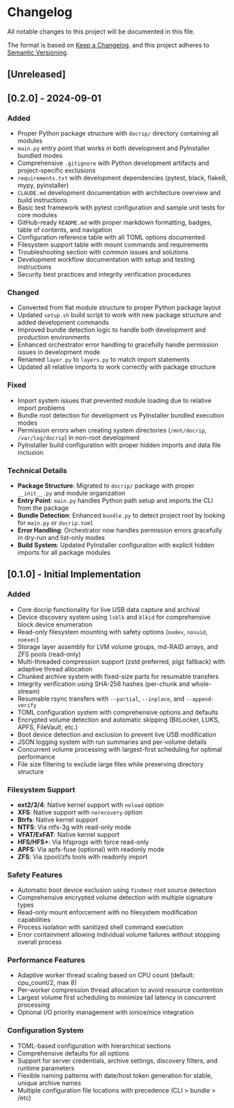 # Changelog

All notable changes to this project will be documented in this file.

The format is based on [Keep a Changelog](https://keepachangelog.com/en/1.0.0/),
and this project adheres to [Semantic Versioning](https://semver.org/spec/v2.0.0.html).

## [Unreleased]

## [0.2.0] - 2024-09-01

### Added
- Proper Python package structure with `docrip/` directory containing all modules
- `main.py` entry point that works in both development and PyInstaller bundled modes
- Comprehensive `.gitignore` with Python development artifacts and project-specific exclusions
- `requirements.txt` with development dependencies (pytest, black, flake8, mypy, pyinstaller)
- `CLAUDE.md` development documentation with architecture overview and build instructions
- Basic test framework with pytest configuration and sample unit tests for core modules
- GitHub-ready `README.md` with proper markdown formatting, badges, table of contents, and navigation
- Configuration reference table with all TOML options documented
- Filesystem support table with mount commands and requirements
- Troubleshooting section with common issues and solutions
- Development workflow documentation with setup and testing instructions
- Security best practices and integrity verification procedures

### Changed
- Converted from flat module structure to proper Python package layout
- Updated `setup.sh` build script to work with new package structure and added development commands
- Improved bundle detection logic to handle both development and production environments
- Enhanced orchestrator error handling to gracefully handle permission issues in development mode
- Renamed `layer.py` to `layers.py` to match import statements
- Updated all relative imports to work correctly with package structure

### Fixed
- Import system issues that prevented module loading due to relative import problems
- Bundle root detection for development vs PyInstaller bundled execution modes  
- Permission errors when creating system directories (`/mnt/docrip`, `/var/log/docrip`) in non-root development
- PyInstaller build configuration with proper hidden imports and data file inclusion

### Technical Details
- **Package Structure**: Migrated to `docrip/` package with proper `__init__.py` and module organization
- **Entry Point**: `main.py` handles Python path setup and imports the CLI from the package
- **Bundle Detection**: Enhanced `bundle.py` to detect project root by looking for `main.py` or `docrip.toml`
- **Error Handling**: Orchestrator now handles permission errors gracefully in dry-run and list-only modes
- **Build System**: Updated PyInstaller configuration with explicit hidden imports for all package modules

## [0.1.0] - Initial Implementation

### Added
- Core docrip functionality for live USB data capture and archival
- Device discovery system using `lsblk` and `blkid` for comprehensive block device enumeration
- Read-only filesystem mounting with safety options (`nodev`, `nosuid`, `noexec`)
- Storage layer assembly for LVM volume groups, md-RAID arrays, and ZFS pools (read-only)
- Multi-threaded compression support (zstd preferred, pigz fallback) with adaptive thread allocation
- Chunked archive system with fixed-size parts for resumable transfers
- Integrity verification using SHA-256 hashes (per-chunk and whole-stream)
- Resumable rsync transfers with `--partial`, `--inplace`, and `--append-verify`
- TOML configuration system with comprehensive options and defaults
- Encrypted volume detection and automatic skipping (BitLocker, LUKS, APFS, FileVault, etc.)
- Boot device detection and exclusion to prevent live USB modification
- JSON logging system with run summaries and per-volume details
- Concurrent volume processing with largest-first scheduling for optimal performance
- File size filtering to exclude large files while preserving directory structure

### Filesystem Support
- **ext2/3/4**: Native kernel support with `noload` option
- **XFS**: Native support with `norecovery` option  
- **Btrfs**: Native kernel support
- **NTFS**: Via ntfs-3g with read-only mode
- **VFAT/ExFAT**: Native kernel support
- **HFS/HFS+**: Via hfsprogs with force read-only
- **APFS**: Via apfs-fuse (optional) with readonly mode
- **ZFS**: Via zpool/zfs tools with readonly import

### Safety Features
- Automatic boot device exclusion using `findmnt` root source detection
- Comprehensive encrypted volume detection with multiple signature types
- Read-only mount enforcement with no filesystem modification capabilities
- Process isolation with sanitized shell command execution
- Error containment allowing individual volume failures without stopping overall process

### Performance Features  
- Adaptive worker thread scaling based on CPU count (default: cpu_count/2, max 8)
- Per-worker compression thread allocation to avoid resource contention
- Largest volume first scheduling to minimize tail latency in concurrent processing
- Optional I/O priority management with ionice/nice integration

### Configuration System
- TOML-based configuration with hierarchical sections
- Comprehensive defaults for all options
- Support for server credentials, archive settings, discovery filters, and runtime parameters
- Flexible naming patterns with date/host token generation for stable, unique archive names
- Multiple configuration file locations with precedence (CLI > bundle > /etc)